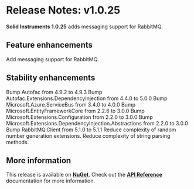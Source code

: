 <!--
Copyright (c) RapidField LLC. Licensed under the MIT License. See LICENSE.txt in the project root for license information.
-->

# Release Notes: v1.0.25

**Solid Instruments 1.0.25** adds messaging support for RabbitMQ.

## Feature enhancements

Add messaging support for RabbitMQ.

## Stability enhancements

Bump Autofac from 4.9.2 to 4.9.3
Bump Autofac.Extensions.DependencyInjection from 4.4.0 to 5.0.0
Bump Microsoft.Azure.ServiceBus from 3.4.0 to 4.0.0
Bump Microsoft.EntityFrameworkCore from 2.2.6 to 3.0.0
Bump Microsoft.Extensions.Configuration from 2.2.0 to 3.0.0
Bump Microsoft.Extensions.DependencyInjection.Abstractions from 2.2.0 to 3.0.0
Bump RabbitMQ.Client from 5.1.0 to 5.1.1
Reduce complexity of random number generation extensions.
Reduce complexity of string parsing methods.

## More information

This release is available on [**NuGet**](https://www.nuget.org/packages?q=title%3ARapidField.SolidInstruments). Check out the [**API Reference**](https://www.solidinstruments.com/api/index.html) documentation for more information.